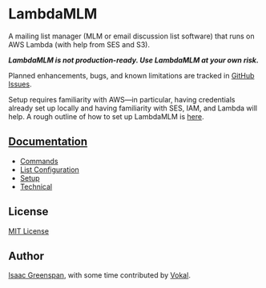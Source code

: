 # LambdaMLM

A mailing list manager (MLM or email discussion list software) that runs on AWS Lambda (with help from SES and S3).

***LambdaMLM is not production-ready.  Use LambdaMLM at your own risk.***

Planned enhancements, bugs, and known limitations are tracked in [GitHub Issues](https://github.com/ilg/LambdaMLM/issues).

Setup requires familiarity with AWS—in particular, having credentials already set up locally and having familiarity with SES, IAM, and Lambda will help.  A rough outline of how to set up LambdaMLM is [here](docs/setup.md).

## [Documentation](docs/)

- [Commands](docs/commands.md)
- [List Configuration](docs/list%20configuration.md)
- [Setup](docs/setup.md)
- [Technical](docs/technical.md)

## License

[MIT License](LICENSE)

## Author

[Isaac Greenspan](https://github.com/ilg), with some time contributed by [Vokal](http://vokal.io).

